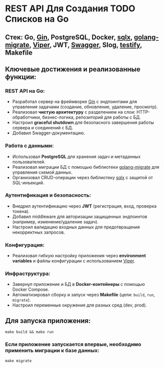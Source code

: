 # REST API Для Создания TODO Списков на Go

## Стек: Go, <a href="https://github.com/gin-gonic/gin">Gin</a>, PostgreSQL, Docker, <a href="https://github.com/jmoiron/sqlx">sqlx</a>, <a href="https://github.com/golang-migrate/migrate">golang-migrate</a>, <a href="https://github.com/spf13/viper">Viper</a>, JWT, <a href="https://github.com/swaggo/swag">Swagger</a>, Slog, <a href="https://github.com/stretchr/testify">testify</a>, Makefile

## Ключевые достижения и реализованные функции:

### REST API на Go:
- Разработал сервер на фреймворке <a href="https://github.com/gin-gonic/gin">Gin</a> с эндпоинтами для управления задачами (создание, обновление, удаление, просмотр).
- Реализовал **чистую архитектуру** с разделением на слои: HTTP-обработчики, бизнес-логика, репозиторий для работы с БД.
- Настроил **graceful shutdown** для безопасного завершения работы сервера и соединений с БД.
- Добавил Swagger-документацию.

### Работа с данными:
- Использовал **PostgreSQL** для хранения задач и метаданных пользователей.
- Реализовал миграции БД с помощью библиотеки <a href="https://github.com/golang-migrate/migrate">golang-migrate</a> для управления схемой данных.
- Организовал CRUD-операции через библиотеку <a href="https://github.com/jmoiron/sqlx">sqlx</a> с защитой от SQL-инъекций.

### Аутентификация и безопасность:
- Внедрил аутентификацию через **JWT** (регистрация, вход, проверка токена).
- Добавил middleware для авторизации защищенных эндпоинтов (например, изменение/удаление задач).
- Настроил валидацию входных данных для предотвращения некорректных запросов.

### Конфигурация:
- Реализовал гибкую настройку приложения через **environment variables** и файлы конфигурации с использованием <a href="https://github.com/spf13/viper">Viper</a>.


### Инфраструктура:
- Завернул приложение и БД в **Docker-контейнеры** с помощью Docker Compose.
- Автоматизировал сборку и запуск через **Makefile** (цели: `build`, `run`, `migrate`).
- Настроил переменные окружения для разных сред (dev, prod).

## Для запуска приложения:

```
make build && make run
```

### Если приложение запускается впервые, необходимо применить миграции к базе данных:

```
make migrate
```